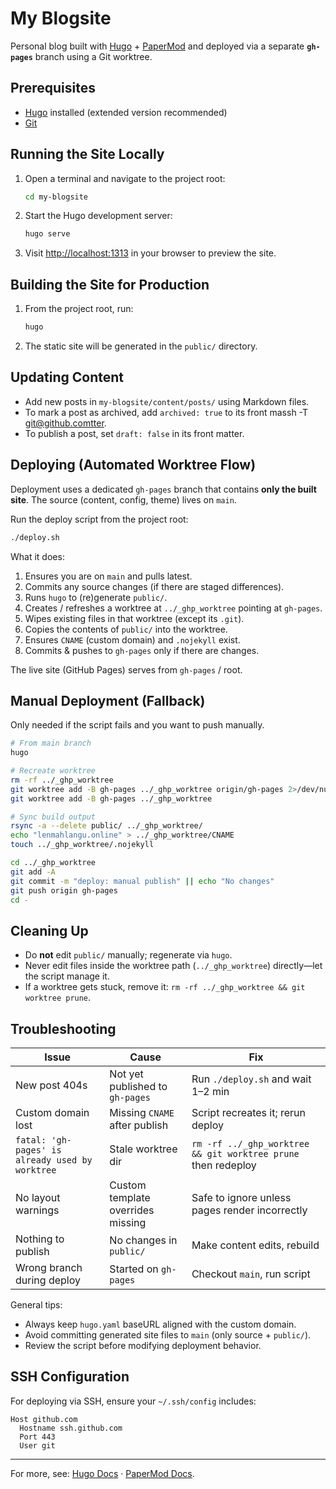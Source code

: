 # My Blogsite

Personal blog built with [Hugo](https://gohugo.io/) + [PaperMod](https://github.com/adityatelange/hugo-PaperMod) and deployed via a separate **`gh-pages`** branch using a Git worktree.

## Prerequisites

- [Hugo](https://gohugo.io/getting-started/installing/) installed (extended version recommended)
- [Git](https://git-scm.com/)

## Running the Site Locally

1. Open a terminal and navigate to the project root:

   ```sh
   cd my-blogsite
   ```

2. Start the Hugo development server:

   ```sh
   hugo serve
   ```

3. Visit [http://localhost:1313](http://localhost:1313) in your browser to preview the site.

## Building the Site for Production

1. From the project root, run:

   ```sh
   hugo
   ```

2. The static site will be generated in the `public/` directory.

## Updating Content

- Add new posts in `my-blogsite/content/posts/` using Markdown files.
- To mark a post as archived, add `archived: true` to its front massh -T git@github.comtter.
- To publish a post, set `draft: false` in its front matter.

## Deploying (Automated Worktree Flow)

Deployment uses a dedicated `gh-pages` branch that contains **only the built site**. The source (content, config, theme) lives on `main`.

Run the deploy script from the project root:

```sh
./deploy.sh
```

What it does:

1. Ensures you are on `main` and pulls latest.
2. Commits any source changes (if there are staged differences).
3. Runs `hugo` to (re)generate `public/`.
4. Creates / refreshes a worktree at `../_ghp_worktree` pointing at `gh-pages`.
5. Wipes existing files in that worktree (except its `.git`).
6. Copies the contents of `public/` into the worktree.
7. Ensures `CNAME` (custom domain) and `.nojekyll` exist.
8. Commits & pushes to `gh-pages` only if there are changes.

The live site (GitHub Pages) serves from `gh-pages` / root.

## Manual Deployment (Fallback)

Only needed if the script fails and you want to push manually.

```sh
# From main branch
hugo

# Recreate worktree
rm -rf ../_ghp_worktree
git worktree add -B gh-pages ../_ghp_worktree origin/gh-pages 2>/dev/null || \
git worktree add -B gh-pages ../_ghp_worktree

# Sync build output
rsync -a --delete public/ ../_ghp_worktree/
echo "lenmahlangu.online" > ../_ghp_worktree/CNAME
touch ../_ghp_worktree/.nojekyll

cd ../_ghp_worktree
git add -A
git commit -m "deploy: manual publish" || echo "No changes"
git push origin gh-pages
cd -
```

## Cleaning Up

- Do **not** edit `public/` manually; regenerate via `hugo`.
- Never edit files inside the worktree path (`../_ghp_worktree`) directly—let the script manage it.
- If a worktree gets stuck, remove it: `rm -rf ../_ghp_worktree && git worktree prune`.

## Troubleshooting

| Issue | Cause | Fix |
|-------|-------|-----|
| New post 404s | Not yet published to `gh-pages` | Run `./deploy.sh` and wait 1–2 min |
| Custom domain lost | Missing `CNAME` after publish | Script recreates it; rerun deploy |
| `fatal: 'gh-pages' is already used by worktree` | Stale worktree dir | `rm -rf ../_ghp_worktree && git worktree prune` then redeploy |
| No layout warnings | Custom template overrides missing | Safe to ignore unless pages render incorrectly |
| Nothing to publish | No changes in `public/` | Make content edits, rebuild |
| Wrong branch during deploy | Started on `gh-pages` | Checkout `main`, run script |

General tips:

- Always keep `hugo.yaml` baseURL aligned with the custom domain.
- Avoid committing generated site files to `main` (only source + `public/`).
- Review the script before modifying deployment behavior.

## SSH Configuration

For deploying via SSH, ensure your `~/.ssh/config` includes:

```
Host github.com
  Hostname ssh.github.com
  Port 443
  User git
```

---

For more, see: [Hugo Docs](https://gohugo.io/documentation/) · [PaperMod Docs](https://adityatelange.github.io/hugo-PaperMod/).
